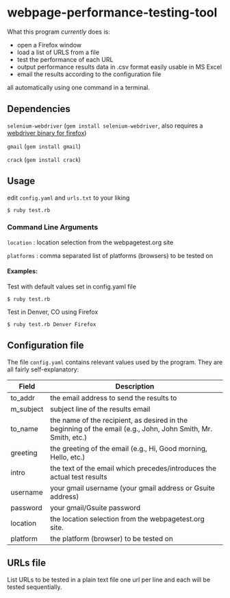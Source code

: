 # webpage-performance-testing-tool

What this program _currently_ does is:

- open a Firefox window
- load a list of URLS from a file
- test the performance of each URL
- output performance results data in .csv format easily usable in MS Excel
- email the results according to the configuration file

all automatically using one command in a terminal.

## Dependencies

`selenium-webdriver` (`gem install selenium-webdriver`, also requires a [webdriver binary for firefox](https://developer.mozilla.org/en-US/docs/Mozilla/QA/Marionette/WebDriver))

`gmail` (`gem install gmail`)

`crack` (`gem install crack`)

## Usage

edit `config.yaml` and `urls.txt` to your liking

```
$ ruby test.rb
```

### Command Line Arguments

`location` : location selection from the webpagetest.org site

`platforms` : comma separated list of platforms (browsers) to be tested on

#### Examples:

Test with default values set in config.yaml file

```
$ ruby test.rb
```

Test in Denver, CO using Firefox

```
$ ruby test.rb Denver Firefox
```

## Configuration file

The file `config.yaml` contains relevant values used by the program. They are all fairly self-explanatory:

Field     | Description
--------- | -------------------------------------------------------------------------------------------------------------
to_addr   | the email address to send the results to
m_subject | subject line of the results email
to_name   | the name of the recipient, as desired in the beginning of the email (e.g., John, John Smith, Mr. Smith, etc.)
greeting  | the greeting of the email (e.g., Hi, Good morning, Hello, etc.)
intro     | the text of the email which precedes/introduces the actual test results
username  | your gmail username (your gmail address or Gsuite address)
password  | your gmail/Gsuite password
location  | the location selection from the webpagetest.org site.
platform  | the platform (browser) to be tested on

## URLs file

List URLs to be tested in a plain text file one url per line and each will be tested sequentially.

